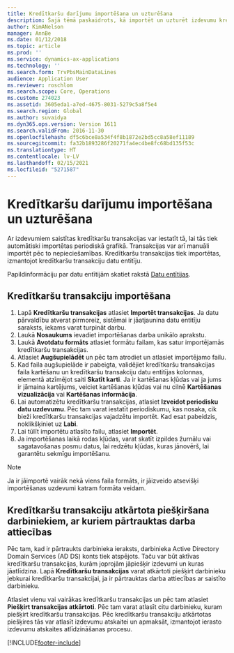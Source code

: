 ```yaml
---
title: Kredītkaršu darījumu importēšana un uzturēšana
description: Šajā tēmā paskaidrots, kā importēt un uzturēt izdevumu kredītkaršu transakcijas. Šos darījumus var iestatīt tā, lai tie tiktu automātiski importēti pēc periodiska grafika, vai arī tos var importēt manuāli pēc nepieciešamības.
author: KimANelson
manager: AnnBe
ms.date: 01/12/2018
ms.topic: article
ms.prod: ''
ms.service: dynamics-ax-applications
ms.technology: ''
ms.search.form: TrvPbsMainDataLines
audience: Application User
ms.reviewer: roschlom
ms.search.scope: Core, Operations
ms.custom: 274023
ms.assetid: 3605eda1-a7ed-4675-8031-5279c5a8f5e4
ms.search.region: Global
ms.author: suvaidya
ms.dyn365.ops.version: Version 1611
ms.search.validFrom: 2016-11-30
ms.openlocfilehash: df5c6bce8a534f4f8b1872e2bd5cc8a58ef11189
ms.sourcegitcommit: fa32b1893286f20271fa4ec4be8fc68bd135f53c
ms.translationtype: HT
ms.contentlocale: lv-LV
ms.lasthandoff: 02/15/2021
ms.locfileid: "5271587"
---
```

# <a name="import-and-maintain-credit-card-transactions"></a>Kredītkaršu darījumu importēšana un uzturēšana

Ar izdevumiem saistītas kredītkaršu transakcijas var iestatīt tā, lai tās tiek automātiski importētas periodiskā grafikā. Transakcijas var arī manuāli importēt pēc to nepieciešamības. Kredītkaršu transakcijas tiek importētas, izmantojot kredītkaršu transakciju datu entitīju.

Papildinformāciju par datu entītijām skatiet rakstā [Datu entītijas](https://docs.microsoft.com/dynamics365/fin-ops-core/dev-itpro/data-entities/data-entities).

## <a name="import-credit-card-transactions"></a>Kredītkaršu transakciju importēšana

1. Lapā **Kredītkaršu transakcijas** atlasiet **Importēt transakcijas**. Ja datu pārvaldību atverat pirmoreiz, sistēmai ir jāatjaunina datu entitīju saraksts, iekams varat turpināt darbu.
2. Laukā **Nosaukums** ievadiet importēšanas darba unikālo aprakstu.
3. Laukā **Avotdatu formāts** atlasiet formātu failam, kas satur importējamās kredītkaršu transakcijas.
4. Atlasiet **Augšupielādēt** un pēc tam atrodiet un atlasiet importējamo failu.
5. Kad faila augšupielāde ir pabeigta, validējiet kredītkaršu transakcijas faila kartēšanu un kredītkaršu transakciju datu entitījas kolonnas, elementā atzīmējot saiti **Skatīt karti**. Ja ir kartēšanas kļūdas vai ja jums ir jāmaina kartējums, veiciet kartēšanas kļūdas vai nu cilnē **Kartēšanas vizualizācija** vai **Kartēšanas informācija**.
6. Lai automatizētu kredītkaršu transakcijas, atlasiet **Izveidot periodisku datu uzdevumu**. Pēc tam varat iestatīt periodiskumu, kas nosaka, cik bieži kredītkaršu transakcijas vajadzētu importēt. Kad esat pabeidzis, noklikšķiniet uz **Labi**.
7. Lai tūlīt importētu atlasīto failu, atlasiet **Importēt**.
8. Ja importēšanas laikā rodas kļūdas, varat skatīt izpildes žurnālu vai sagatavošanas posmu datus, lai redzētu kļūdas, kuras jānovērš, lai garantētu sekmīgu importēšanu.

> [!NOTE]
> Ja ir jāimportē vairāk nekā viens faila formāts, ir jāizveido atsevišķi importēšanas uzdevumi katram formāta veidam.

## <a name="reassign-the-credit-card-transactions-for-terminated-employees"></a>Kredītkaršu transakciju atkārtota piešķiršana darbiniekiem, ar kuriem pārtrauktas darba attiecības

Pēc tam, kad ir pārtraukts darbinieka ieraksts, darbinieka Active Directory Domain Services (AD DS) konts tiek atspējots. Taču var būt aktīvas kredītkaršu transakcijas, kurām joprojām jāpiešķir izdevumi un kuras jāatlīdzina. Lapā **Kredītkaršu transakcijas** varat atkārtoti piešķirt darbinieku jebkurai kredītkaršu transakcijai, ja ir pārtrauktas darba attiecības ar saistīto darbinieku.

Atlasiet vienu vai vairākas kredītkaršu transakcijas un pēc tam atlasiet **Piešķirt transakcijas atkārtoti**. Pēc tam varat atlasīt citu darbinieku, kuram piešķirt kredītkaršu transakcijas. Pēc kredītkaršu transakciju atkārtotas piešķires tās var atlasīt izdevumu atskaitei un apmaksāt, izmantojot ierasto izdevumu atskaites atlīdzināšanas procesu.


[!INCLUDE[footer-include](../includes/footer-banner.md)]
